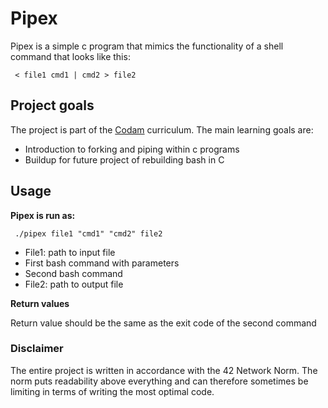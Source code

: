 # Pipex
Pipex is a simple c program that mimics the functionality of a shell command that looks like this:

   ```console
    < file1 cmd1 | cmd2 > file2
   ```

## Project goals

The project is part of the [Codam](https://www.codam.nl/studying-at-codam) curriculum. The main learning goals are:
- Introduction to forking and piping within c programs
- Buildup for future project of rebuilding bash in C

## Usage

**Pipex is run as:**
   ```console
    ./pipex file1 "cmd1" "cmd2" file2
   ```
- File1: path to input file
- First bash command with parameters
- Second bash command
- File2: path to output file

**Return values**

Return value should be the same as the exit code of the second command

### Disclaimer

The entire project is written in accordance with the 42 Network Norm. 
The norm puts readability above everything and can therefore sometimes be limiting in terms of writing the most optimal code.
